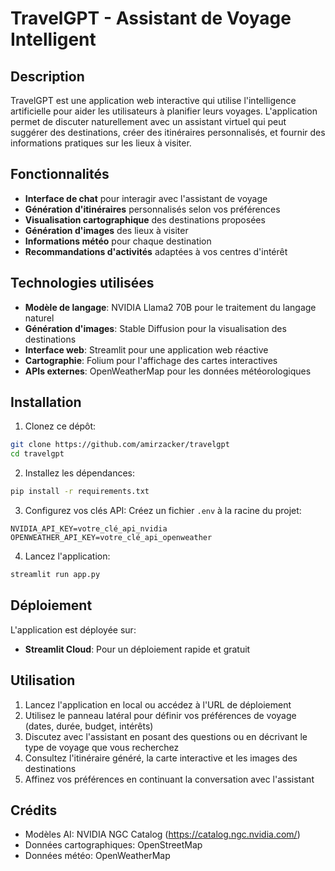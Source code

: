 # TravelGPT - Assistant de Voyage Intelligent

## Description
TravelGPT est une application web interactive qui utilise l'intelligence artificielle pour aider les utilisateurs à planifier leurs voyages. L'application permet de discuter naturellement avec un assistant virtuel qui peut suggérer des destinations, créer des itinéraires personnalisés, et fournir des informations pratiques sur les lieux à visiter.

## Fonctionnalités

- **Interface de chat** pour interagir avec l'assistant de voyage
- **Génération d'itinéraires** personnalisés selon vos préférences
- **Visualisation cartographique** des destinations proposées
- **Génération d'images** des lieux à visiter
- **Informations météo** pour chaque destination
- **Recommandations d'activités** adaptées à vos centres d'intérêt

## Technologies utilisées

- **Modèle de langage**: NVIDIA Llama2 70B pour le traitement du langage naturel
- **Génération d'images**: Stable Diffusion pour la visualisation des destinations
- **Interface web**: Streamlit pour une application web réactive
- **Cartographie**: Folium pour l'affichage des cartes interactives
- **APIs externes**: OpenWeatherMap pour les données météorologiques

## Installation

1. Clonez ce dépôt:
```bash
git clone https://github.com/amirzacker/travelgpt
cd travelgpt
```

2. Installez les dépendances:
```bash
pip install -r requirements.txt
```

3. Configurez vos clés API:
Créez un fichier `.env` à la racine du projet:
```
NVIDIA_API_KEY=votre_clé_api_nvidia
OPENWEATHER_API_KEY=votre_clé_api_openweather
```

4. Lancez l'application:
```bash
streamlit run app.py
```

## Déploiement

L'application est déployée sur:

- **Streamlit Cloud**: Pour un déploiement rapide et gratuit

## Utilisation

1. Lancez l'application en local ou accédez à l'URL de déploiement
2. Utilisez le panneau latéral pour définir vos préférences de voyage (dates, durée, budget, intérêts)
3. Discutez avec l'assistant en posant des questions ou en décrivant le type de voyage que vous recherchez
4. Consultez l'itinéraire généré, la carte interactive et les images des destinations
5. Affinez vos préférences en continuant la conversation avec l'assistant

## Crédits

- Modèles AI: NVIDIA NGC Catalog (https://catalog.ngc.nvidia.com/)
- Données cartographiques: OpenStreetMap
- Données météo: OpenWeatherMap